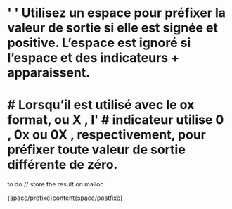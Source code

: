 # ' ' Utilisez un espace pour préfixer la valeur de sortie si elle est signée et positive. L’espace est ignoré si l’espace et des indicateurs + apparaissent.
# # Lorsqu’il est utilisé avec le ox format, ou X , l' # indicateur utilise 0 , 0x ou 0X , respectivement, pour préfixer toute valeur de sortie différente de zéro.

to do // store the result on malloc

{space/prefixe}content{space/postfixe}
